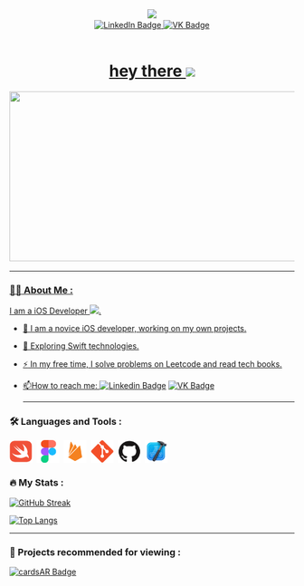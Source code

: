 <div id="header" align="center">
<img src="https://media.giphy.com/media/M9gbBd9nbDrOTu1Mqx/giphy.gif" width="100"/>
<div id="badges">
  <a href="https://www.linkedin.com/in/vladimir-murashka/">
    <img src="https://img.shields.io/badge/LinkedIn-blue?style=for-the-badge&logo=linkedin&logoColor=white" alt="LinkedIn Badge"/>
   <a href="https://vk.com/altadiver">
    <img src="https://img.shields.io/badge/VK-blue?style=for-the-badge&logo=vk&logoColor=white" alt="VK Badge"/>
</div>
<img src="https://komarev.com/ghpvc/?username=Vladimir-Murashka&style=flat-square&color=blue" alt=""/>
  <h1>
  hey there
  <img src="https://media.giphy.com/media/hvRJCLFzcasrR4ia7z/giphy.gif" width="30px"/>
</h1>
</div>
  
  <div align="center">
  <img src="https://media.giphy.com/media/3kPDmoWdBpQPNhCnUG/giphy.gif" width="600" height="300"/>
</div>

  ---
  
### :man_technologist: About Me :
I am a iOS Developer <img src="https://media.giphy.com/media/WUlplcMpOCEmTGBtBW/giphy.gif" width="30">.
- :telescope: I am a novice iOS developer, working on my own projects.

- :seedling: Exploring Swift technologies.

- :zap: In my free time, I solve problems on Leetcode and read tech books.

- :mailbox:How to reach me: [![Linkedin Badge](https://img.shields.io/badge/LinkedIn-blue?style=flat&logo=Linkedin&logoColor=white)](https://www.linkedin.com/in/vladimir-murashka/) [![VK Badge](https://img.shields.io/badge/VK-blue?style=flat&logo=VK&logoColor=white)](https://vk.com/altadiver/)
  
  ---
  
### :hammer_and_wrench: Languages and Tools :

  <div>
  <img src="https://github.com/devicons/devicon/blob/master/icons/swift/swift-original.svg" title="Swift" alt="Swift" width="40" height="40"/>&nbsp;
  <img src="https://github.com/devicons/devicon/blob/master/icons/figma/figma-original.svg" title="Figma" alt="Figma" width="40" height="40"/>&nbsp;
  <img src="https://github.com/devicons/devicon/blob/master/icons/firebase/firebase-plain.svg" title="Firebase" alt="Firebase" width="40" height="40"/>&nbsp;
  <img src="https://github.com/devicons/devicon/blob/master/icons/git/git-original.svg" title="Git" alt="Git" width="40" height="40"/>&nbsp;
  <img src="https://github.com/devicons/devicon/blob/master/icons/github/github-original.svg" title="GitHub" alt="GitHub" width="40" height="40"/>&nbsp;
  <img src="https://github.com/devicons/devicon/blob/master/icons/xcode/xcode-original.svg" title="xCode" alt="xCode" width="40" height="40"/>&nbsp;
</div>
  
### :fire: My Stats :
[![GitHub Streak](http://github-readme-streak-stats.herokuapp.com?user=Vladimir-Murashka&theme=dark&background=000000)](https://git.io/streak-stats)

[![Top Langs](https://github-readme-stats.vercel.app/api/top-langs/?username=Vladimir-Murashka&layout=compact&theme=vision-friendly-dark)](https://github.com/anuraghazra/github-readme-stats)

---  
  
### 📲 Projects recommended for viewing :
[![cardsAR Badge](https://img.shields.io/badge/cardsAR-orange?style=flat&)](https://github.com/Vladimir-Murashka/cardsAR)
